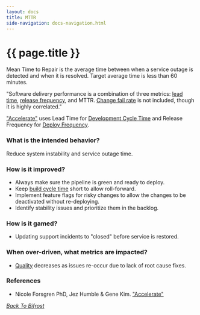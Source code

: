 ```yaml
---
layout: docs
title: MTTR
side-navigation: docs-navigation.html
---
```


# {{ page.title }}

Mean Time to Repair is the average time between when a service outage is
detected and when it is resolved. Target average time is less than 60 minutes.

"Software delivery performance is a combination of three metrics: [lead time](./development-cycle-time.html), [release frequency](./deploy-frequency.html), and MTTR. [Change fail rate](./change-fail-rate.html) is not included, though it is highly correlated."

["Accelerate"](https://itrevolution.com/book/accelerate/) uses Lead Time for [Development Cycle Time](./development-cycle-time.html) and Release Frequency for [Deploy Frequency](./deploy-frequency.html).

### What is the intended behavior?

Reduce system instability and service outage time.

### How is it improved?

- Always make sure the pipeline is green and ready to deploy.
- Keep [build cycle time](./build-cycle-time.html) short to allow roll-forward.
- Implement feature flags for risky changes to allow the changes to be deactivated without re-deploying.
- Identify stability issues and prioritize them in the backlog.

### How is it gamed?

- Updating support incidents to "closed" before service is restored.

### When over-driven, what metrics are impacted?

- [Quality](./quality.html) decreases as issues re-occur due to lack of root cause
  fixes.

### References
- Nicole Forsgren PhD, Jez Humble & Gene Kim. ["Accelerate"](https://itrevolution.com/book/accelerate/)

_[Back To Bifrost](../index.html)_


